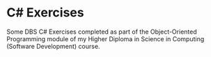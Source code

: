 # C# Exercises

Some DBS C# Exercises completed as part of the Object-Oriented Programming module of my Higher Diploma in Science in Computing (Software Development) course.
